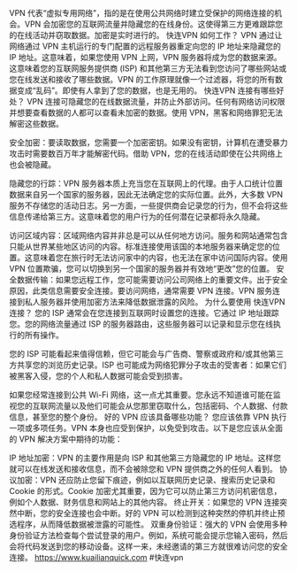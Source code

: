 VPN 代表“虚拟专用网络”，指的是在使用公共网络时建立受保护的网络连接的机会。VPN 会加密您的互联网流量并隐藏您的在线身份。这使得第三方更难跟踪您的在线活动并窃取数据。加密是实时进行的。
快连VPN 如何工作？
VPN 通过让网络通过 VPN 主机运行的专门配置的远程服务器重定向您的 IP 地址来隐藏您的 IP 地址。这意味着，如果您使用 VPN 上网，VPN 服务器将成为您的数据来源。这意味着您的互联网服务提供商 (ISP) 和其他第三方无法看到您访问了哪些网站或您在线发送和接收了哪些数据。VPN 的工作原理就像一个过滤器，将您的所有数据变成“乱码”。即使有人拿到了您的数据，也是无用的。
快连VPN 连接有哪些好处？
VPN 连接可隐藏您的在线数据流量，并防止外部访问。任何有网络访问权限并想要查看数据的人都可以查看未加密的数据。使用 VPN，黑客和网络罪犯无法解密这些数据。


安全加密：要读取数据，您需要一个加密密钥。如果没有密钥，计算机在遭受暴力攻击时需要数百万年才能解密代码。借助 VPN，您的在线活动即使在公共网络上也会被隐藏。


隐藏您的行踪：VPN 服务器本质上充当您在互联网上的代理。由于人口统计位置数据来自另一个国家的服务器，因此无法确定您的实际位置。此外，大多数 VPN 服务不存储您的活动日志。另一方面，一些提供商会记录您的行为，但不会将这些信息传递给第三方。这意味着您的用户行为的任何潜在记录都将永久隐藏。


访问区域内容：区域网络内容并非总是可以从任何地方访问。服务和网站通常包含只能从世界某些地区访问的内容。标准连接使用该国的本地服务器来确定您的位置。这意味着您在旅行时无法访问家中的内容，也无法在家中访问国际内容。使用 VPN 位置欺骗，您可以切换到另一个国家的服务器并有效地“更改”您的位置。
安全数据传输：如果您远程工作，您可能需要访问公司网络上的重要文件。出于安全原因，此类信息需要安全连接。要访问网络，通常需要 VPN 连接。VPN 服务连接到私人服务器并使用加密方法来降低数据泄露的风险。
为什么要使用 快连VPN 连接？
您的 ISP 通常会在您连接到互联网时设置您的连接。它通过 IP 地址跟踪您。您的网络流量通过 ISP 的服务器路由，这些服务器可以记录和显示您在线执行的所有操作。


您的 ISP 可能看起来值得信赖，但它可能会与广告商、警察或政府和/或其他第三方共享您的浏览历史记录。ISP 也可能成为网络犯罪分子攻击的受害者：如果它们被黑客入侵，您的个人和私人数据可能会受到损害。


如果您经常连接到公共 Wi-Fi 网络，这一点尤其重要。您永远不知道谁可能在监视您的互联网流量以及他们可能会从您那里窃取什么，包括密码、个人数据、付款信息，甚至您的整个身份。
好的 VPN 应该具备哪些功能？
您应该依靠 VPN 执行一项或多项任务。VPN 本身也应受到保护，以免受到攻击。以下是您应该从全面的 VPN 解决方案中期待的功能：


IP 地址加密：VPN 的主要作用是向 ISP 和其他第三方隐藏您的 IP 地址。这样您就可以在线发送和接收信息，而不会被除您和 VPN 提供商之外的任何人看到。
协议加密：VPN 还应防止您留下痕迹，例如以互联网历史记录、搜索历史记录和 Cookie 的形式。Cookie 加密尤其重要，因为它可以防止第三方访问机密信息，例如个人数据、财务信息和网站上的其他内容。
终止开关：如果您的 VPN 连接突然中断，您的安全连接也会中断。好的 VPN 可以检测到这种突然的停机并终止预选程序，从而降低数据被泄露的可能性。
双重身份验证：强大的 VPN 会使用多种身份验证方法检查每个尝试登录的用户。例如，系统可能会提示您输入密码，然后会将代码发送到您的移动设备。这样一来，未经邀请的第三方就很难访问您的安全连接。
https://www.kuailianquick.com #快连vpn
